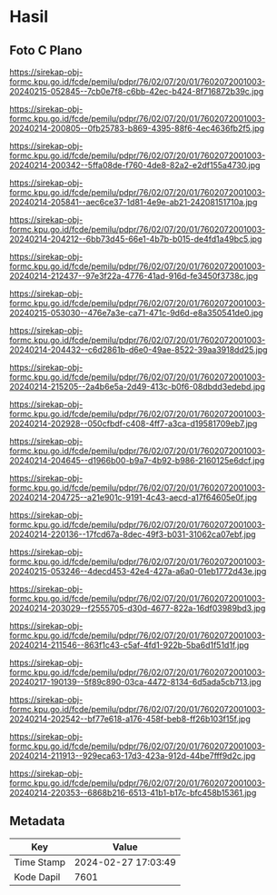 # Hasil

## Foto C Plano

https://sirekap-obj-formc.kpu.go.id/fcde/pemilu/pdpr/76/02/07/20/01/7602072001003-20240215-052845--7cb0e7f8-c6bb-42ec-b424-8f716872b39c.jpg

https://sirekap-obj-formc.kpu.go.id/fcde/pemilu/pdpr/76/02/07/20/01/7602072001003-20240214-200805--0fb25783-b869-4395-88f6-4ec4636fb2f5.jpg

https://sirekap-obj-formc.kpu.go.id/fcde/pemilu/pdpr/76/02/07/20/01/7602072001003-20240214-200342--5ffa08de-f760-4de8-82a2-e2df155a4730.jpg

https://sirekap-obj-formc.kpu.go.id/fcde/pemilu/pdpr/76/02/07/20/01/7602072001003-20240214-205841--aec6ce37-1d81-4e9e-ab21-24208151710a.jpg

https://sirekap-obj-formc.kpu.go.id/fcde/pemilu/pdpr/76/02/07/20/01/7602072001003-20240214-204212--6bb73d45-66e1-4b7b-b015-de4fd1a49bc5.jpg

https://sirekap-obj-formc.kpu.go.id/fcde/pemilu/pdpr/76/02/07/20/01/7602072001003-20240214-212437--97e3f22a-4776-41ad-916d-fe3450f3738c.jpg

https://sirekap-obj-formc.kpu.go.id/fcde/pemilu/pdpr/76/02/07/20/01/7602072001003-20240215-053030--476e7a3e-ca71-471c-9d6d-e8a350541de0.jpg

https://sirekap-obj-formc.kpu.go.id/fcde/pemilu/pdpr/76/02/07/20/01/7602072001003-20240214-204432--c6d2861b-d6e0-49ae-8522-39aa3918dd25.jpg

https://sirekap-obj-formc.kpu.go.id/fcde/pemilu/pdpr/76/02/07/20/01/7602072001003-20240214-215205--2a4b6e5a-2d49-413c-b0f6-08dbdd3edebd.jpg

https://sirekap-obj-formc.kpu.go.id/fcde/pemilu/pdpr/76/02/07/20/01/7602072001003-20240214-202928--050cfbdf-c408-4ff7-a3ca-d19581709eb7.jpg

https://sirekap-obj-formc.kpu.go.id/fcde/pemilu/pdpr/76/02/07/20/01/7602072001003-20240214-204645--d1966b00-b9a7-4b92-b986-2160125e6dcf.jpg

https://sirekap-obj-formc.kpu.go.id/fcde/pemilu/pdpr/76/02/07/20/01/7602072001003-20240214-204725--a21e901c-9191-4c43-aecd-a17f64605e0f.jpg

https://sirekap-obj-formc.kpu.go.id/fcde/pemilu/pdpr/76/02/07/20/01/7602072001003-20240214-220136--17fcd67a-8dec-49f3-b031-31062ca07ebf.jpg

https://sirekap-obj-formc.kpu.go.id/fcde/pemilu/pdpr/76/02/07/20/01/7602072001003-20240215-053246--4decd453-42e4-427a-a6a0-01eb1772d43e.jpg

https://sirekap-obj-formc.kpu.go.id/fcde/pemilu/pdpr/76/02/07/20/01/7602072001003-20240214-203029--f2555705-d30d-4677-822a-16df03989bd3.jpg

https://sirekap-obj-formc.kpu.go.id/fcde/pemilu/pdpr/76/02/07/20/01/7602072001003-20240214-211546--863f1c43-c5af-4fd1-922b-5ba6d1f51d1f.jpg

https://sirekap-obj-formc.kpu.go.id/fcde/pemilu/pdpr/76/02/07/20/01/7602072001003-20240217-190139--5f89c890-03ca-4472-8134-6d5ada5cb713.jpg

https://sirekap-obj-formc.kpu.go.id/fcde/pemilu/pdpr/76/02/07/20/01/7602072001003-20240214-202542--bf77e618-a176-458f-beb8-ff26b103f15f.jpg

https://sirekap-obj-formc.kpu.go.id/fcde/pemilu/pdpr/76/02/07/20/01/7602072001003-20240214-211913--929eca63-17d3-423a-912d-44be7fff9d2c.jpg

https://sirekap-obj-formc.kpu.go.id/fcde/pemilu/pdpr/76/02/07/20/01/7602072001003-20240214-220353--6868b216-6513-41b1-b17c-bfc458b15361.jpg


## Metadata

| Key        | Value               |
| ---------- | ------------------- |
| Time Stamp | 2024-02-27 17:03:49 |
| Kode Dapil | 7601                |



